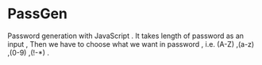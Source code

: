 # PassGen
Password generation with JavaScript .
It takes length of password as an input ,
Then we have to choose what we want in password ,
i.e. (A-Z) ,(a-z) ,(0-9) ,(!-*) .
